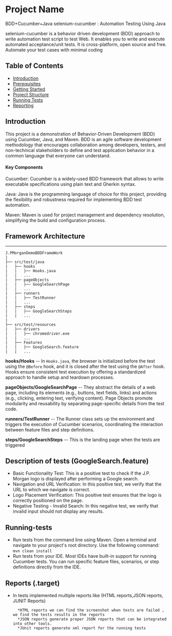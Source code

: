 # Project Name
BDD+Cucumber+Java
selenium-cucumber : Automation Testing Using Java

selenium-cucumber is a behavior driven development (BDD) approach to write automation test script to test Web. It enables you to write and execute automated acceptance/unit tests. It is cross-platform, open source and free. Automate your test cases with minimal coding

## Table of Contents

- [Introduction](#introduction)
- [Prerequisites](#prerequisites)
- [Getting Started](#getting-started)
- [Project Structure](#project-structure)
- [Running Tests](#running-tests)
- [Reporting](#reporting)


## Introduction
This project is a demonstration of Behavior-Driven Development (BDD) using Cucumber, Java, and Maven. BDD is an agile software development methodology that encourages collaboration among developers, testers, and non-technical stakeholders to define and test application behavior in a common language that everyone can understand.

#### Key Components
Cucumber: Cucumber is a widely-used BDD framework that allows to write executable specifications using plain text and Gherkin syntax.

Java: Java is the programming language of choice for this project, providing the flexibility and robustness required for implementing BDD test automation.

Maven: Maven is used for project management and dependency resolution, simplifying the build and configuration process.

## Framework Architecture
--------------
    J.PMorganDemoBDDFrameWork
    |
    ├── src/test/java
    |   ├── hooks
    |   |   ├── Hooks.java
    |   |   ...
    |   ├── pageObjects
    |   |   ├── GoogleSearchPage
    |   |   ...
    |   ├── runners
    |   |   ├── TestRunner
    |   |   ...
    |   ├── steps
    |   |   ├── GoogleSearchSteps
    |   |   ...
    |
    ├── src/test/resources
    |   ├── drivers
    |   |   ├── chromedriver.exe
    |   |   ...
    |   ├── Features
    |   |   ├── GoogleSearch.feature
    |   |   ...


**hooks/Hooks** -- In `Hooks.java`, the browser is initialized before the test using the `@Before` hook, and it is closed after the test using the `@After` hook. Hooks ensure consistent test execution by offering a standardized approach to handle setup and teardown processes.

**pageObjects/GoogleSearchPage** --  They abstract the details of a web page, including its elements (e.g., buttons, text fields, links) and actions (e.g., clicking, entering text, verifying content).
Page Objects promote modularity and reusability by separating page-specific details from the test code.

**runners/TestRunner** -- The Runner class sets up the environment and triggers the execution of Cucumber scenarios, coordinating the interaction between feature files and step definitions.

**steps/GoogleSearchSteps** -- This is the landing page when the tests are triggered 


## Description of tests (GoogleSearch.feature)
* Basic Functionality Test: This is a positive test to check if the J.P. Morgan logo is displayed after performing a Google search.
* Navigation and URL Verification: In this positive test, we verify that the URL to which we navigate is correct.
* Logo Placement Verification: This positive test ensures that the logo is correctly positioned on the page.
* Negative Testing - Invalid Search: In this negative test, we verify that invalid input should not display any results.

## Running-tests
* Run tests from the command line using Maven. Open a terminal and navigate to your project's root directory. Use the following command:
  `mvn clean install`
* Run tests from your IDE. Most IDEs have built-in support for running Cucumber tests. You can run specific feature files, scenarios, or step definitions directly from the IDE.


## Reports (.target)
* In tests  implemented multiple reports like (HTML reports,JSON reports, JUNIT Reports)

        *HTML reports we can find the screenshot when tests are failed , we find the tests results in the reports
        *JSON reports generate proper JSON reports that can be integrated into other tools.
        *JUnit reports generate xml report for the running tests




